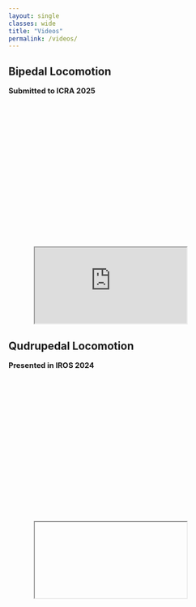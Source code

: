 ```yaml
---
layout: single
classes: wide
title: "Videos"
permalink: /videos/
---
```


<style>
  .video-container {
    width: 80%;           /* Set width to 80% of the parent container */
    max-width: 900px;     /* Optional: Limit the max width */
    margin: auto;         /* Center the container */
    position: relative;   /* Needed for aspect-ratio scaling */
    padding-top: 56.25%;  /* 16:9 Aspect ratio (height / width * 100) */
  }
</style>

## Bipedal Locomotion 

<p style="font-size:11pt">
<b>Submitted to ICRA 2025</b>
</p>

<div class="video-container">
  <iframe src="https://www.youtube.com/embed/tRX4j422qTs" 
          allow="autoplay; encrypted-media" allowfullscreen></iframe>
</div>

## Qudrupedal Locomotion
<p style="font-size:11pt">
<b>Presented in IROS 2024</b>
</p>

<div class="video-container">
  <iframe src=""https://www.youtube.com/embed/8tWnDhS-yXw" 
          allow="autoplay; encrypted-media" allowfullscreen></iframe>
  
